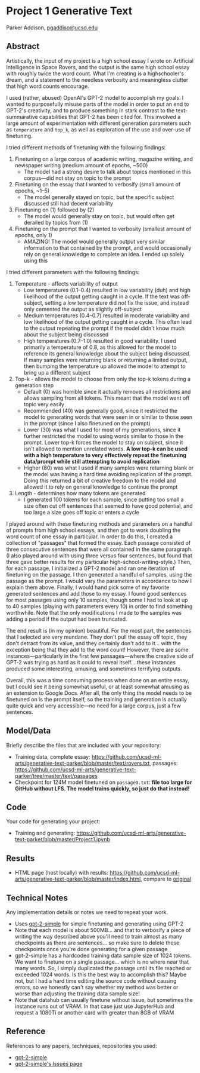 # Project 1 Generative Text

Parker Addison, pgaddiso@ucsd.edu

## Abstract

Artistically, the input of my project is a high school essay I wrote on Artificial Intelligence in Space Rovers, and the output is the same high school essay with roughly twice the word count.  What I'm creating is a highschooler's dream, and a statement to the needless verbosity and meaningless clutter that high word counts encourage.

I used (rather, abused) OpenAI's GPT-2 model to accomplish my goals.  I wanted to purposefully misuse parts of the model in order to put an end to GPT-2's creativity, and to produce something in stark contrast to the text-summarative capabilities that GPT-2 has been cited for.  This involved a large amount of experimentation with different generation parameters such as `temperature` and `top_k`, as well as exploration of the use and over-use of finetuning.

I tried different methods of finetuning with the following findings:
1. Finetuning on a large corpus of academic writing, magazine writing, and newspaper writing (medium amount of epochs, ~500)
   - The model had a strong desire to talk about topics mentioned in this corpus—did not stay on topic to the prompt
2. Finetuning on the essay that I wanted to verbosify (small amount of epochs, ~1–5)
   - The model generally stayed on topic, but the specific subject discussed still had decent variability
3. Finetuning on (1) followed by (2)
   - The model would generally stay on topic, but would often get derailed by topics from (1)
4. Finetuning on the prompt that I wanted to verbosity (smallest amount of epochs, only 1)
   - AMAZING!  The model would generally output very similar information to that contained by the prompt, and would occasionally rely on general knowledge to complete an idea.  I ended up solely using this
   
I tried different parameters with the following findings:
1. Temperature - affects variability of output
   - Low temperatures (0.1–0.4) resulted in low variability (duh) and high likelihood of the output getting caught in a cycle.  If the text was off-subject, setting a low temperature did *not* fix the issue, and instead only cemented the output as slightly off-subject
   - Medium temperatures (0.4–0.7) resulted in moderate variability and low likelihood of the output getting caught in a cycle.  This often lead to the output repeating the prompt if the model didn't know much about the subject being discussed
   - High temperatures (0.7–1.0) resulted in good variability.  I used primarily a temperature of 0.8, as this allowed for the model to reference its general knowledge about the subject being discussed.  If many samples were returning blank or returning a limited output, then bumping the temperature up allowed the model to attempt to bring up a different subject
2. Top-k - allows the model to choose from only the top-k tokens during a generation step
   - Default (0) was horrible since it actually removes all restrictions and allows sampling from all tokens.  This meant that the model went off topic very easily
   - Recommended (40) was generally good, since it restricted the model to generating words that were seen in or similar to those seen in the prompt (since I also finetuned on the prompt)
   - Lower (30) was what I used for most of my generations, since it further restricted the model to using words similar to those in the prompt.  Lower top-k forces the model to stay on subject, since it isn't allowed to mention unrelated words.  **A low top-k can be used with a high temperature to very effectively repeat the finetuning data/prompt while still attempting to avoid replication**
   - Higher (80) was what I used if many samples were returning blank or the model was having a hard time avoiding replication of the prompt.  Doing this returned a bit of creative freedom to the model and allowed it to rely on general knowledge to continue the prompt
3. Length - determines how many tokens are generated
   - I generated 100 tokens for each sample, since putting too small a size often cut off sentences that seemed to have good potential, and too large a size goes off topic or enters a cycle
    
I played around with these finetuning methods and parameters on a handful of prompts from high school essays, and then got to work doubling the word count of one essay in particular.  In order to do this, I created a collection of "passages" that formed the essay.  Each passage consisted of three consecutive sentences that were all contained in the same paragraph.  (I also played around with using three versus four sentences, but found that three gave better results for my particular high-school-writing-style.)  Then, for each passage, I initialized a GPT-2 model and ran one iteration of finetuning on the passage.  I then generated a handful of samples, using the passage as the prompt.   I would vary the parameters in accordance to how I explain them above.  Finally, I would hand pick some of my favorite generated sentences and add those to my essay.  I found good sentences for most passages using only 10 samples, though some I had to look at up to 40 samples (playing with parameters every 10) in order to find something worthwhile.  Note that the only modifications I made to the samples was adding a period if the output had been truncated.

The end result is (in my opinion) beautiful.  For the most part, the sentences that I selected are very mundane.  They don't pull the essay off topic, they don't detract from its value, and they certainly don't add to it... with the exception being that they add to the word count!  However, there are some instances—particularly in the first few passages—where the creative side of GPT-2 was trying as hard as it could to reveal itself... these instances produced some interesting, amusing, and sometimes terrifying outputs.

Overall, this was a time consuming process when done on an entire essay, but I could see it being somewhat useful, or at least somewhat amusing as an extension to Google Docs.  After all, the only thing the model needs to be finetuned on is the prompt itself, so the training and generation is actually quite quick and very accessible—no need for a large corpus, just a few sentences.


## Model/Data

Briefly describe the files that are included with your repository:
- Training data, complete essay: https://github.com/ucsd-ml-arts/generative-text-parker/blob/master/text/rovers.txt, passages: https://github.com/ucsd-ml-arts/generative-text-parker/tree/master/text/passages
- Checkpoint for 124M model finetuned on `passage0.txt`: **file too large for GitHub without LFS.  The model trains quickly, so just do that instead!**

## Code

Your code for generating your project:
- Training and generating: https://github.com/ucsd-ml-arts/generative-text-parker/blob/master/Project1.ipynb

## Results

- HTML page (host locally) with results: https://github.com/ucsd-ml-arts/generative-text-parker/blob/master/index.html, compare to [original](https://drive.google.com/open?id=177hWtGZio96_AQ1mnvBalR3R-nyEq-Nsh7lUBA_hpXA)

## Technical Notes

Any implementation details or notes we need to repeat your work. 
- Uses [gpt-2-simple](https://github.com/minimaxir/gpt-2-simple) for simple finetuning and generating using GPT-2
- Note that each model is about 500MB... and that to verbosify a piece of writing the way described above you'll need to train almost as many checkpoints as there are sentences... so make sure to delete these checkpoints once you're done generating for a given passage
- gpt-2-simple has a hardcoded training data sample size of 1024 tokens.  We want to finetune on a single passage... which is no where near that many words.  So, I simply duplicated the passage until its file reached or exceeded 1024 words.  Is this the best way to accomplish this?  Maybe not, but I had a hard time editing the source code without causing errors, so we honestly can't say whether my method was better or worse than adjusting the training data sample size!
- Note that datahub can usually finetune without issue, but sometimes the instance runs out of VRAM.  In that case just use JupyterHub and request a 1080Ti or another card with greater than 8GB of VRAM

## Reference

References to any papers, techniques, repositories you used:
- [gpt-2-simple](https://github.com/minimaxir/gpt-2-simple)
- [gpt-2-simple's Issues page](https://github.com/minimaxir/gpt-2-simple/issues)

